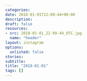 ```yaml
---
categories:
date: 2018-01-01T22:09:44+00:00
description:
draft: false
resources:
- src: 2018-01-01_22-09-44_UTC.jpg
  name: "header"
layout: instagram
options:
  unlisted: false
stories:
subtitle:
title: "2018-01-01"
tags: []
---
```


 
